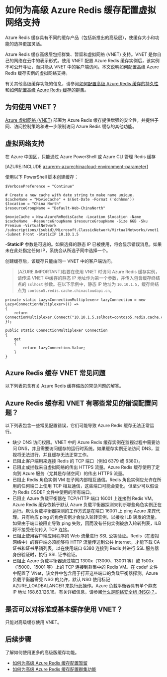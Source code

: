 <properties 
	pageTitle="如何为高级 Azure Redis 缓存配置虚拟网络支持" 
	description="了解如何为高级层 Azure Redis 缓存实例创建和管理虚拟网络支持" 
	services="redis-cache" 
	documentationCenter="" 
	authors="steved0x" 
	manager="dwrede" 
	editor=""/>

<tags
	ms.service="cache"
	ms.date="12/14/2015"
	wacn.date="01/14/2016"/>

# 如何为高级 Azure Redis 缓存配置虚拟网络支持
Azure Redis 缓存具有不同的缓存产品（包括新推出的高级层），使缓存大小和功能的选择更加灵活。

Azure Redis 缓存高级层包括群集、暂留和虚拟网络 (VNET) 支持。VNET 是你自己的网络在云中的表示形式。使用 VNET 配置 Azure Redis 缓存实例后，该实例不可公开寻址，而只能从 VNET 中的客户端访问。本文说明如何配置高级 Azure Redis 缓存实例的虚拟网络支持。

有关其他高级缓存功能的信息，请参阅[如何配置高级 Azure Redis 缓存的持久性](/documentation/articles/cache-how-to-premium-persistence)和[如何配置高级 Azure Redis 缓存的群集](/documentation/articles/cache-how-to-premium-clustering)。

## 为何使用 VNET？
[Azure 虚拟网络 (VNET)](/home/features/networking/) 部署为 Azure Redis 缓存提供增强的安全性，并提供子网、访问控制策略和进一步限制访问 Azure Redis 缓存的其他功能。

## 虚拟网络支持

在 Azure 中国区，只能通过 Azure PowerShell 或 Azure CLI 管理 Redis 缓存


[AZURE.INCLUDE [azurerm-azurechinacloud-environment-parameter](../includes/azurerm-azurechinacloud-environment-parameter.md)]


使用以下 PowerShell 脚本创建缓存：

	$VerbosePreference = "Continue"

	# Create a new cache with date string to make name unique. 
	$cacheName = "MovieCache" + $(Get-Date -Format ('ddhhmm')) 
	$location = "China North"
	$resourceGroupName = "Default-Web-ChinaNorth"
	
	$movieCache = New-AzureRmRedisCache -Location $location -Name $cacheName  -ResourceGroupName $resourceGroupName -Size 6GB -Sku Premium -VirtualNetwork /subscriptions/{subid}/Microsoft.ClassicNetwork/VirtualNetworks/vnet1 -Subnet Front -StaticIP 10.10.1.5

**-StaticIP** 参数是可选的。如果选择的静态 IP 已被使用，将会显示错误消息。如果未在此处指定任何 IP，系统会从所选子网中选择一个。

创建缓存后，该缓存只能由同一 VNET 中的客户端访问。

>[AZURE.IMPORTANT]若要在使用 VNET 时访问 Azure Redis 缓存实例，请传递 VNET 中缓存的静态 IP 地址作为第一个参数，并传入包含缓存终结点的 `sslhost` 参数。在以下示例中，静态 IP 地址为 `10.10.1.5`，缓存终结点为 `contoso5.redis.cache.chinacloudapi.cn`。

	private static Lazy<ConnectionMultiplexer> lazyConnection = new Lazy<ConnectionMultiplexer>(() =>
	{
	    return ConnectionMultiplexer.Connect("10.10.1.5,sslhost=contoso5.redis.cache.chinacloudapi.cn,abortConnect=false,ssl=true,password=password");
	});
	
	public static ConnectionMultiplexer Connection
	{
	    get
	    {
	        return lazyConnection.Value;
	    }
	}

## Azure Redis 缓存 VNET 常见问题

以下列表包含有关 Azure Redis 缓存缩放的常见问题的解答。

## Azure Redis 缓存和 VNET 有哪些常见的错误配置问题？

以下列表包含一些常见配置错误，它们可能导致 Azure Redis 缓存无法正常运行。

-	缺少 DNS 访问权限。VNET 中的 Azure Redis 缓存实例在监视过程中需要访问 DNS，并且需要访问缓存的运行时系统。如果缓存实例无法访问 DNS，监视将无法进行，并且缓存无法正常工作。
-	已阻止客户端用来连接 Redis 的 TCP 端口（例如 6379 或 6380）。
-	已阻止或拦截来自虚拟网络的传出 HTTPS 流量。Azure Redis 缓存使用了定向到 Azure 服务（尤其是存储空间）的传出 HTTPS 流量。
-	已阻止 Redis 角色实例 VM 在子网内部相互通信。Redis 角色实例应允许在所用的任何端口上使用 TCP 相互通信，这些端口可能会变化，但至少可以假设为 Redis CSDEF 文件中使用的所有端口。
-	已阻止 Azure 负载平衡器在 TCP/HTTP 端口 16001 上连接到 Redis VM。Azure Redis 缓存依赖于默认 Azure 负载平衡器探测来判断哪些角色实例正在运行。默认负载平衡器探测的工作方式是在端口 16001 上 ping Azure 来宾代理。只有响应 ping 的角色实例才会放入轮转实例，以接收 ILB 转发的流量。如果由于端口被阻止导致 ping 失败，因而没有任何实例被放入轮转列表，ILB 将不接受任何传入 TCP 连接。
-	已阻止使用客户端应用程序的 Web 流量进行 SSL 公钥验证。Redis（在虚拟网络中）的客户端必须能够将 HTTP 流量传送到公共 Internet，才能下载 CA 证书和证书吊销列表，以在使用端口 6380 连接到 Redis 并进行 SSL 服务器身份验证时，执行 SSL 证书验证。
-	已阻止 Azure 负载平衡器通过端口 1300x（13000、13001 等）或 1500x（15000、15001 等）上的 TCP 连接到群集中的 Redis VM。在 csdef 文件中配置了 VNet，该文件中包含用于打开这些端口的负载平衡器探测。Azure 负载平衡器需受 NSG 的允许，默认 NSG 使用标记 AZURE\_LOADBALANCER 来执行此操作。Azure 负载平衡器具有单个静态 IP 地址 168.63.126.16。有关详细信息，请参阅[什么是网络安全组 (NSG)？](/documentation/articles/virtual-networks-nsg)。

## 是否可以对标准或基本缓存使用 VNET？

只能对高级缓存使用 VNET。

## 后续步骤
了解如何使用更多的高级版缓存功能。

-	[如何为高级 Azure Redis 缓存配置暂留](/documentation/articles/cache-how-to-premium-persistence)
-	[如何为高级 Azure Redis 缓存配置群集功能](/documentation/articles/cache-how-to-premium-clustering)





  
<!-- IMAGES -->

[redis-cache-new-cache-menu]: ./media/cache-how-to-premium-vnet/redis-cache-new-cache-menu.png

[redis-cache-premium-pricing-tier]: ./media/cache-how-to-premium-vnet/redis-cache-premium-pricing-tier.png

[redis-cache-vnet]: ./media/cache-how-to-premium-vnet/redis-cache-vnet.png

[redis-cache-vnet-select]: ./media/cache-how-to-premium-vnet/redis-cache-vnet-select.png

[redis-cache-vnet-ip]: ./media/cache-how-to-premium-vnet/redis-cache-vnet-ip.png

[redis-cache-vnet-subnet]: ./media/cache-how-to-premium-vnet/redis-cache-vnet-subnet.png

<!---HONumber=Mooncake_0104_2016-->